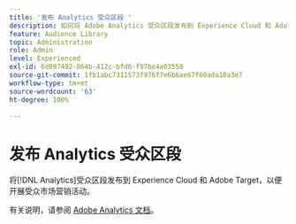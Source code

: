 ```yaml
---
title: '发布 Analytics 受众区段 '
description: 如何将 Adobe Analytics 受众区段发布到 Experience Cloud 和 Adobe Target，以便开展受众市场营销活动。
feature: Audience Library
topic: Administration
role: Admin
level: Experienced
exl-id: 6d097492-864b-412c-bfd6-f97be4a03558
source-git-commit: 1fb1abc7311573f976f7e6b6ae67f60ada10a3e7
workflow-type: tm+mt
source-wordcount: '63'
ht-degree: 100%

---
```


# 发布 Analytics 受众区段

将[!DNL Analytics]受众区段发布到 Experience Cloud 和 Adobe Target，以便开展受众市场营销活动。

有关说明，请参阅 [Adobe Analytics 文档](https://experienceleague.adobe.com/docs/analytics/components/segmentation/segmentation-workflow/seg-publish.html?lang=zh-Hans)。
